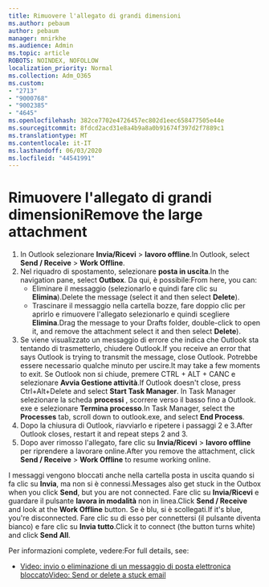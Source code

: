 ```yaml
---
title: Rimuovere l'allegato di grandi dimensioni
ms.author: pebaum
author: pebaum
manager: mnirkhe
ms.audience: Admin
ms.topic: article
ROBOTS: NOINDEX, NOFOLLOW
localization_priority: Normal
ms.collection: Adm_O365
ms.custom:
- "2713"
- "9000768"
- "9002385"
- "4645"
ms.openlocfilehash: 382ce7702e4726457ec802d1eec658477505e44e
ms.sourcegitcommit: 8fdcd2acd31e8a4b9a8a0b91674f397d2f7889c1
ms.translationtype: MT
ms.contentlocale: it-IT
ms.lasthandoff: 06/03/2020
ms.locfileid: "44541991"
---
```

# <a name="remove-the-large-attachment"></a><span data-ttu-id="b2fb2-102">Rimuovere l'allegato di grandi dimensioni</span><span class="sxs-lookup"><span data-stu-id="b2fb2-102">Remove the large attachment</span></span>

1. <span data-ttu-id="b2fb2-103">In Outlook selezionare **Invia/Ricevi**  >  **lavoro offline**.</span><span class="sxs-lookup"><span data-stu-id="b2fb2-103">In Outlook, select **Send / Receive** > **Work Offline**.</span></span> 
2. <span data-ttu-id="b2fb2-104">Nel riquadro di spostamento, selezionare **posta in uscita**.</span><span class="sxs-lookup"><span data-stu-id="b2fb2-104">In the navigation pane, select **Outbox**.</span></span> <span data-ttu-id="b2fb2-105">Da qui, è possibile:</span><span class="sxs-lookup"><span data-stu-id="b2fb2-105">From here, you can:</span></span> 
    - <span data-ttu-id="b2fb2-106">Eliminare il messaggio (selezionarlo e quindi fare clic su **Elimina**).</span><span class="sxs-lookup"><span data-stu-id="b2fb2-106">Delete the message (select it and then select **Delete**).</span></span>
    - <span data-ttu-id="b2fb2-107">Trascinare il messaggio nella cartella bozze, fare doppio clic per aprirlo e rimuovere l'allegato selezionarlo e quindi scegliere **Elimina**.</span><span class="sxs-lookup"><span data-stu-id="b2fb2-107">Drag the message to your Drafts folder, double-click to open it, and remove the attachment select it and then select **Delete**).</span></span>
3. <span data-ttu-id="b2fb2-108">Se viene visualizzato un messaggio di errore che indica che Outlook sta tentando di trasmetterlo, chiudere Outlook.</span><span class="sxs-lookup"><span data-stu-id="b2fb2-108">If you receive an error that says Outlook is trying to transmit the message, close Outlook.</span></span> <span data-ttu-id="b2fb2-109">Potrebbe essere necessario qualche minuto per uscire.</span><span class="sxs-lookup"><span data-stu-id="b2fb2-109">It may take a few moments to exit.</span></span> <span data-ttu-id="b2fb2-110">Se Outlook non si chiude, premere CTRL + ALT + CANC e selezionare **Avvia Gestione attività**.</span><span class="sxs-lookup"><span data-stu-id="b2fb2-110">If Outlook doesn't close, press Ctrl+Alt+Delete and select **Start Task Manager**.</span></span> <span data-ttu-id="b2fb2-111">In Task Manager selezionare la scheda **processi** , scorrere verso il basso fino a Outlook. exe e selezionare **Termina processo**.</span><span class="sxs-lookup"><span data-stu-id="b2fb2-111">In Task Manager, select the **Processes** tab, scroll down to outlook.exe, and select **End Process**.</span></span>
4. <span data-ttu-id="b2fb2-112">Dopo la chiusura di Outlook, riavviarlo e ripetere i passaggi 2 e 3.</span><span class="sxs-lookup"><span data-stu-id="b2fb2-112">After Outlook closes, restart it and repeat steps 2 and 3.</span></span> 
5. <span data-ttu-id="b2fb2-113">Dopo aver rimosso l'allegato, fare clic su **Invia/Ricevi**  >  **lavoro offline** per riprendere a lavorare online.</span><span class="sxs-lookup"><span data-stu-id="b2fb2-113">After you remove the attachment, click **Send / Receive** > **Work Offline** to resume working online.</span></span> 

<span data-ttu-id="b2fb2-114">I messaggi vengono bloccati anche nella cartella posta in uscita quando si fa clic su **Invia**, ma non si è connessi.</span><span class="sxs-lookup"><span data-stu-id="b2fb2-114">Messages also get stuck in the Outbox when you click **Send**, but you are not connected.</span></span> <span data-ttu-id="b2fb2-115">Fare clic su **Invia/Ricevi** e guardare il pulsante **lavora in modalità** non in linea.</span><span class="sxs-lookup"><span data-stu-id="b2fb2-115">Click **Send / Receive** and look at the **Work Offline** button.</span></span> <span data-ttu-id="b2fb2-116">Se è blu, si è scollegati.</span><span class="sxs-lookup"><span data-stu-id="b2fb2-116">If it's blue, you're disconnected.</span></span> <span data-ttu-id="b2fb2-117">Fare clic su di esso per connettersi (il pulsante diventa bianco) e fare clic su **Invia tutto**.</span><span class="sxs-lookup"><span data-stu-id="b2fb2-117">Click it to connect (the button turns white) and click **Send All**.</span></span>
 
 <span data-ttu-id="b2fb2-118">Per informazioni complete, vedere:</span><span class="sxs-lookup"><span data-stu-id="b2fb2-118">For full details, see:</span></span>
- [<span data-ttu-id="b2fb2-119">Video: invio o eliminazione di un messaggio di posta elettronica bloccato</span><span class="sxs-lookup"><span data-stu-id="b2fb2-119">Video: Send or delete a stuck email</span></span>](https://support.office.com/article/Video-Send-or-delete-an-email-stuck-in-your-outbox-26d5d34a-4e5f-444a-a9e8-44db04a94dec) 